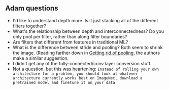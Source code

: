 
## Adam questions
* I'd like to understand depth more. Is it just stacking all of the different filters together?
* What's the relationship between depth and interconnectedness? Do you only pool per filter, rather than along filter boundaries?
* Are filters that different from features in traditional ML?
* What is the difference between stride and pooling? Both seem to shrink the image. (Reading farther down in [Getting rid of pooling](http://cs231n.github.io/convolutional-networks/), the authors make a similar suggestion.
* I didn't get any of the fully-connected/conv layer conversion stuff.
* Not a question, but this was heartening: `Instead of rolling your own architecture for a problem, you should look at whatever architecture currently works best on ImageNet, download a pretrained model and finetune it on your data`
